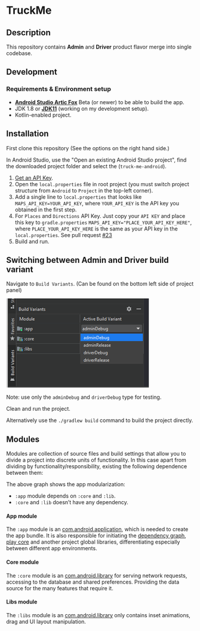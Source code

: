 
# TruckMe

## Description

This repository contains **Admin** and **Driver** product flavor merge into single codebase.

## Development
### Requirements & Environment setup
- [**Android Studio Artic Fox**](https://developer.android.com/studio/archive) Beta (or newer) to be able to build the app.
- JDK 1.8 or [**JDK11**](https://www.oracle.com/ph/java/technologies/javase-jdk11-downloads.html) (working on my development setup).
- Kotlin-enabled project.

## Installation
First clone this repository (See the options on the right hand side.)

In Android Studio, use the "Open an existing Android Studio project", find the downloaded project folder and select the (`truck-me-android`).

1. [Get an API Key](https://console.cloud.google.com/google/maps-apis/credentials?project=truckme-debug-326812).
2. Open the `local.properties` file in root project (you must switch project structure from `Android` to `Project` in the top-left corner).
3. Add a single line to `local.properties` that looks like `MAPS_API_KEY=YOUR_API_KEY`, where `YOUR_API_KEY` is the API key you obtained in the first step.
4. For `Places` and `Directions` API Key. Just copy your `API KEY` and place this key to `gradle.properties` `MAPS_API_KEY="PLACE_YOUR_API_KEY_HERE"`, where `PLACE_YOUR_API_KEY_HERE` is the same as your API key in the `local.properties`. See pull request [#23](https://github.com/forceporquillo/truck-me-android/pull/23)
5. Build and run.

## Switching between Admin and Driver build variant
Navigate to ```Build Variants```. (Can be found on the bottom left side of project panel) 

<p align="start">
<img src="/screenshots/build_variant.png"/>
</p>

Note: use only the ```adminDebug``` and ```driverDebug``` type for testing.

Clean and run the project.

Alternatively use the `./gradlew build` command to build the project directly.

## Modules

Modules are collection of source files and build settings that allow you to divide a project into discrete units of functionality. In this case apart from dividing by functionality/responsibility, existing the following dependence between them:

The above graph shows the app modularization:
-    `:app` module depends on `:core` and `:lib`.
-    `:core` and `:lib` doesn’t have any dependency.

#### App module

The `:app` module is an [com.android.application](https://developer.android.com/studio/build/), which is needed to create the app bundle.  It is also responsible for initiating the [dependency graph](https://github.com/google/dagger), [play core](https://developer.android.com/reference/com/google/android/play/core/release-notes) and another project global libraries, differentiating especially between different app environments.

#### Core module

The `:core` module is an [com.android.library](https://developer.android.com/studio/projects/android-library) for serving network requests, accessing to the database and shared preferences. Providing the data source for the many features that require it.

#### Libs module

The `:libs` module is an [com.android.library](https://developer.android.com/studio/projects/dynamic-delivery) only contains inset animations, drag and UI layout manipulation.


